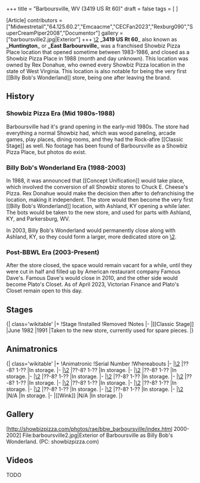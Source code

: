 +++
title = "Barboursville, WV (3419 US Rt 60)"
draft = false
tags = [ ]

[Article]
contributors = ["Midwestretail","64.125.60.2","Emcaacme","CECFan2023","Rexburg090","SuperCreamPiper2008","Documentor"]
gallery = ["barboursville2.jpg|Exterior"]
+++
[\2](\1)
**_3419 US Rt 60**_ also known as **_Huntington**_ or **_East Barboursville**_ was a franchised Showbiz Pizza Place location that opened sometime between 1983-1986, and closed as a Showbiz Pizza Place in 1988 (month and day unknown). This location was owned by Rex Donahue, who owned every Showbiz Pizza location in the state of West Virginia. This location is also notable for being the very first [[Billy Bob's Wonderland]] store, being one after leaving the brand.

##  History ## 
###  Showbiz Pizza Era (Mid 1980s-1988) ### 
Barboursville had it's grand opening in the early-mid 1980s. The store had everything a normal Showbiz had, which was wood paneling, arcade games, play places, dining rooms, and they had the Rock-afire [[Classic Stage]] as well. No footage has been found of Barboursville as a Showbiz Pizza Place, but photos do exist.
###  Billy Bob's Wonderland Era (1988-2003) ### 
In 1988, it was announced that [[Concept Unification]] would take place, which involved the conversion of all Showbiz stores to Chuck E. Cheese's Pizza. Rex Donahue would make the decision then after to defranchising the location, making it independent. The store would then become the very first [[Billy Bob's Wonderland]] location, with Ashland, KY opening a while later. The bots would be taken to the new store, and used for parts with Ashland, KY, and Parkersburg, WV.

In 2003, Billy Bob's Wonderland would permanently close along with Ashland, KY, so they could form a larger, more dedicated store on [\2](\1).
###  Post-BBWL Era (2003-Present) ### 
After the store closed, the space would remain vacant for a while, until they were cut in half and filled up by American restaurant company Famous Dave's. Famous Dave's would close in 2010, and the other side would become Plato's Closet. As of April 2023, Victorian Finance and Plato's Closet remain open to this day.
##  Stages ## 
{| class='wikitable'
|+
!Stage 
!Installed
!Removed
!Notes
|-
|[[Classic Stage]]
|June 1982
|1991
|Taken to the new store, currently used for spare pieces.
|}
##  Animatronics ## 
{| class='wikitable'
|+
!Animatronic
!Serial Number
!Whereabouts
|-
|[\2](\1)
|??-8? 1-??
|In storage.
|-
|[\2](\1)
|??-8? 1-??
|In storage.
|-
|[\2](\1)
|??-8? 1-??
|In storage.
|-
|[\2](\1)
|??-8? 1-??
|In storage.
|-
|[\2](\1) 
|??-8? 1-??
|In storage.
|-
|[\2](\1)
|??-8? 1-??
|In storage.
|-
|[\2](\1)
|??-8? 1-??
|In storage.
|-
|[\2](\1)
|??-8? 1-??
|In storage.
|-
|[\2](\1)
|??-8? 1-??
|In storage.
|-
|[\2](\1)
|??-8? 1-??
|In storage.
|-
|[\2](\1)
|N/A
|In storage.
|-
|[[Wink]]
|N/A
|In storage.
|}

##  Gallery ## 
[http://showbizpizza.com/photos/rae/bbw_barboursville/index.html 2000-2002]
<gallery>
File:barboursville2.jpg|Exterior of Barboursville as Billy Bob's Wonderland. (PC: showbizpizza.com)
</gallery>

##  Videos ## 
TODO